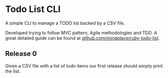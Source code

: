 # Todo List CLI

A simple CLI to manage a TODO list backed by a CSV file.

Developed trying to follow MVC pattern, Agile methodologies and TDD. A great detailed guide can be found at [github.com/mindplace/ruby-todo-list](https://github.com/mindplace/ruby-todo-list).

## Release 0

Given a CSV file with a list of todo items our first release should simply print the list.
